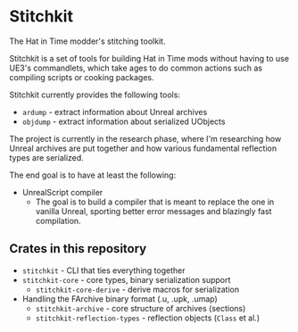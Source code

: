 # Stitchkit

The Hat in Time modder's stitching toolkit.

Stitchkit is a set of tools for building Hat in Time mods without having to use UE3's
commandlets, which take ages to do common actions such as compiling scripts or cooking packages.

Stitchkit currently provides the following tools:

- `ardump` - extract information about Unreal archives
- `objdump` - extract information about serialized UObjects

The project is currently in the research phase, where I'm researching how Unreal archives are put
together and how various fundamental reflection types are serialized.

The end goal is to have at least the following:

- UnrealScript compiler
  - The goal is to build a compiler that is meant to replace the one in vanilla Unreal,
    sporting better error messages and blazingly fast compilation.

## Crates in this repository

- `stitchkit` - CLI that ties everything together
- `stitchkit-core` - core types, binary serialization support
  - `stitchkit-core-derive` - derive macros for serialization
- Handling the FArchive binary format (.u, .upk, .umap)
  - `stitchkit-archive` - core structure of archives (sections)
  - `stitchkit-reflection-types` - reflection objects (`Class` et al.)
